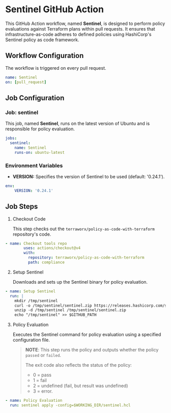 # Sentinel GitHub Action

This GitHub Action workflow, named **Sentinel**, is designed to perform policy evaluations against Terraform plans within pull requests. It ensures that infrastructure-as-code adheres to defined policies using HashiCorp's Sentinel policy as code framework.

## Workflow Configuration

The workflow is triggered on every pull request.

```yaml
name: Sentinel
on: [pull_request]
```

## Job Configuration
### Job: sentinel

This job, named **Sentinel**, runs on the latest version of Ubuntu and is responsible for policy evaluation.

```yaml
jobs:
  sentinel:
    name: Sentinel
    runs-on: ubuntu-latest
```

### Environment Variables
- **VERSION:** Specifies the version of Sentinel to be used (default: '0.24.1').

```yaml
env:
    VERSION: '0.24.1'
```

## Job Steps

1. Checkout Code

    This step checks out the `terraworx/policy-as-code-with-terraform` repository's code.

```yaml
- name: Checkout tools repo
        uses: actions/checkout@v4
        with:
          repository: terraworx/policy-as-code-with-terraform
          path: compliance
```

2. Setup Sentinel

    Downloads and sets up the Sentinel binary for policy evaluation.

```yaml
- name: Setup Sentinel
  run: |
    mkdir /tmp/sentinel
    curl -o /tmp/sentinel/sentinel.zip https://releases.hashicorp.com/sentinel/$VERSION/sentinel_$VERSION_linux_amd64.zip
    unzip -d /tmp/sentinel /tmp/sentinel/sentinel.zip
    echo "/tmp/sentinel" >> $GITHUB_PATH
```

3. Policy Evaluation

    Executes the Sentinel command for policy evaluation using a specified configuration file.

    > **NOTE**: This step runs the policy and outputs whether the policy `passed` or `failed`.
    >
    > The exit code also reflects the status of the policy:
    > - 0 = pass
    > - 1 = fail
    > - 2 = undefined (fail, but result was undefined)
    > - 3 = error.

```yaml
- name: Policy Evaluation
  run: sentinel apply -config=$WORKING_DIR/sentinel.hcl
```
